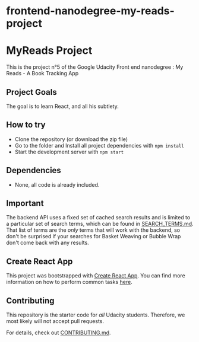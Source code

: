frontend-nanodegree-my-reads-project
================================
# MyReads Project

This is the project n°5 of the Google Udacity Front end nanodegree : My Reads - A Book Tracking App

## Project Goals

The goal is to learn React, and all his subtlety.

## How to try

-  Clone the repository (or download the zip file)
-  Go to the folder and Install all project dependencies with `npm install`
-  Start the development server with `npm start`

## Dependencies
-  None, all code is already included.

## Important
The backend API uses a fixed set of cached search results and is limited to a particular set of search terms, which can be found in [SEARCH_TERMS.md](SEARCH_TERMS.md). That list of terms are the _only_ terms that will work with the backend, so don't be surprised if your searches for Basket Weaving or Bubble Wrap don't come back with any results.

## Create React App

This project was bootstrapped with [Create React App](https://github.com/facebookincubator/create-react-app). You can find more information on how to perform common tasks [here](https://github.com/facebookincubator/create-react-app/blob/master/packages/react-scripts/template/README.md).

## Contributing

This repository is the starter code for _all_ Udacity students. Therefore, we most likely will not accept pull requests.

For details, check out [CONTRIBUTING.md](CONTRIBUTING.md).
